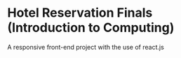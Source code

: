 # Hotel Reservation Finals (Introduction to Computing)

A responsive front-end project with the use of react.js 
